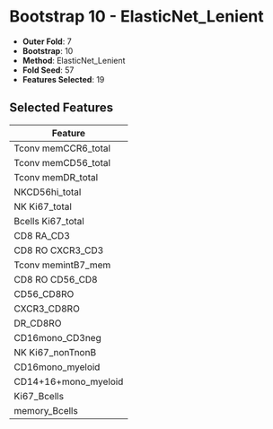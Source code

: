 # Bootstrap 10 - ElasticNet_Lenient

- **Outer Fold**: 7
- **Bootstrap**: 10
- **Method**: ElasticNet_Lenient
- **Fold Seed**: 57
- **Features Selected**: 19

## Selected Features

| Feature |
|---------|
| Tconv memCCR6_total |
| Tconv memCD56_total |
| Tconv memDR_total |
| NKCD56hi_total |
| NK Ki67_total |
| Bcells Ki67_total |
| CD8 RA_CD3 |
| CD8 RO CXCR3_CD3 |
| Tconv memintB7_mem |
| CD8 RO CD56_CD8 |
| CD56_CD8RO |
| CXCR3_CD8RO |
| DR_CD8RO |
| CD16mono_CD3neg |
| NK Ki67_nonTnonB |
| CD16mono_myeloid |
| CD14+16+mono_myeloid |
| Ki67_Bcells |
| memory_Bcells |
